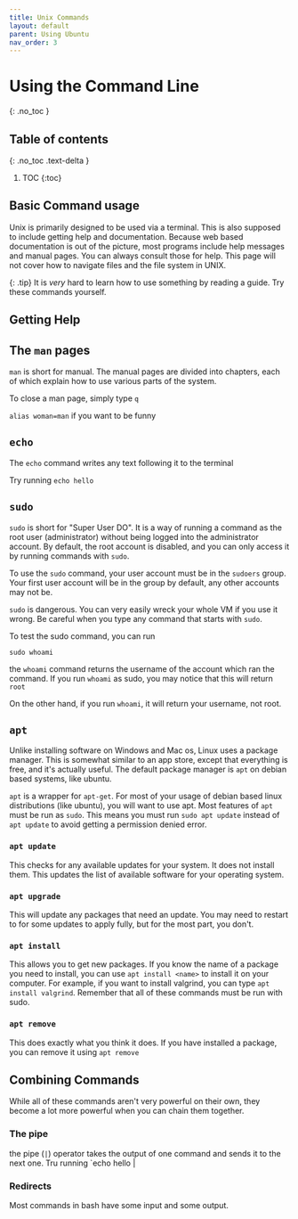 ```yaml
---
title: Unix Commands
layout: default
parent: Using Ubuntu
nav_order: 3
---
```


# Using the Command Line
{: .no_toc }

## Table of contents
{: .no_toc .text-delta }

1. TOC
{:toc}

## Basic Command usage
Unix is primarily designed to be used via a terminal. This is also supposed to include getting help and documentation. Because web based documentation is out of the picture, most programs include help messages and manual pages. You can always consult those for help. This page will not cover how to navigate files and the file system in UNIX. 

{: .tip}
It is *very* hard to learn how to use something by reading a guide. Try these commands yourself.


## Getting Help


## The `man` pages
`man` is short for manual. The manual pages are divided into chapters, each of which explain how to use various parts of the system. 

To close a man page, simply type `q`

`alias woman=man` if you want to be funny

## `echo`
The `echo` command writes any text following it to the terminal

Try running `echo hello`

## `sudo`
`sudo` is short for "Super User DO". It is a way of running a command as the root user (administrator) without being logged into the administrator account. By default, the root account is disabled, and you can only access it by running commands with `sudo`. 

To use the `sudo` command, your user account must be in the `sudoers` group. Your first user account will be in the group by default, any other accounts may not be. 

`sudo` is dangerous. You can very easily wreck your whole VM if you use it wrong. Be careful when you type any command that starts with `sudo`. 

To test the sudo command, you can run 

`sudo whoami`

the `whoami` command returns the username of the account which ran the command. If you run `whoami` as sudo, you may notice that this will return `root`

On the other hand, if you run `whoami`, it will return your username, not root.


## `apt`
Unlike installing software on Windows and Mac os, Linux uses a package manager. This is somewhat similar to an app store, except that everything is free, and it's actually useful. The default package manager is `apt` on debian based systems, like ubuntu. 

`apt` is a wrapper for `apt-get`. For most of your usage of debian based linux distributions (like ubuntu), you will want to use apt. Most features of `apt` must be run as `sudo`. This means you must run `sudo apt update` instead of `apt update` to avoid getting a permission denied error. 

### `apt update`
This checks for any available updates for your system. It does not install them. This updates the list of available software for your operating system.

### `apt upgrade`
This will update any packages that need an update. You may need to restart to for some updates to apply fully, but for the most part, you don't. 

### `apt install`
This allows you to get new packages. If you know the name of a package you need to install, you can use `apt install <name>` to install it on your computer. For example, if you want to install valgrind,  you can type `apt install valgrind`. Remember that all of these commands must be run with sudo. 

### `apt remove`
This does exactly what you think it does. If you have installed a package, you can remove it using `apt remove`


## Combining Commands

While all of these commands aren't very powerful on their own, they become a lot more powerful when you can chain them together. 

### The pipe
the pipe (`|`) operator takes the output of one command and sends it to the next one. Tru running `echo hello | 

### Redirects
Most commands in bash have some input and some output. 

### 
